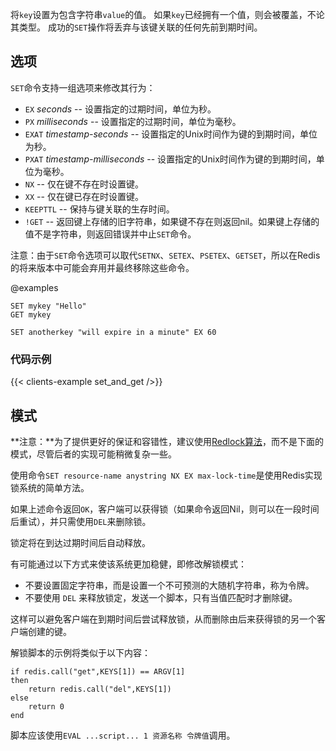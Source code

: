 将`key`设置为包含字符串`value`的值。
如果`key`已经拥有一个值，则会被覆盖，不论其类型。
成功的`SET`操作将丢弃与该键关联的任何先前到期时间。

## 选项

`SET`命令支持一组选项来修改其行为：

* `EX` *seconds* -- 设置指定的过期时间，单位为秒。
* `PX` *milliseconds* -- 设置指定的过期时间，单位为毫秒。
* `EXAT` *timestamp-seconds* -- 设置指定的Unix时间作为键的到期时间，单位为秒。
* `PXAT` *timestamp-milliseconds* -- 设置指定的Unix时间作为键的到期时间，单位为毫秒。
* `NX` -- 仅在键不存在时设置键。
* `XX` -- 仅在键已存在时设置键。
* `KEEPTTL` -- 保持与键关联的生存时间。
* `!GET` -- 返回键上存储的旧字符串，如果键不存在则返回nil。如果键上存储的值不是字符串，则返回错误并中止`SET`命令。

注意：由于`SET`命令选项可以取代`SETNX`、`SETEX`、`PSETEX`、`GETSET`，所以在Redis的将来版本中可能会弃用并最终移除这些命令。

@examples

```cli
SET mykey "Hello"
GET mykey

SET anotherkey "will expire in a minute" EX 60
```

### 代码示例

{{< clients-example set_and_get />}}

## 模式

**注意：**为了提供更好的保证和容错性，建议使用[Redlock算法](https://redis.io/topics/distlock)，而不是下面的模式，尽管后者的实现可能稍微复杂一些。

使用命令`SET resource-name anystring NX EX max-lock-time`是使用Redis实现锁系统的简单方法。

如果上述命令返回`OK`，客户端可以获得锁（如果命令返回Nil，则可以在一段时间后重试），并只需使用`DEL`来删除锁。

锁定将在到达过期时间后自动释放。

有可能通过以下方式来使该系统更加稳健，即修改解锁模式：

* 不要设置固定字符串，而是设置一个不可预测的大随机字符串，称为令牌。
* 不要使用 `DEL` 来释放锁定，发送一个脚本，只有当值匹配时才删除键。

这样可以避免客户端在到期时间后尝试释放锁，从而删除由后来获得锁的另一个客户端创建的键。

解锁脚本的示例将类似于以下内容：

    if redis.call("get",KEYS[1]) == ARGV[1]
    then
        return redis.call("del",KEYS[1])
    else
        return 0
    end

脚本应该使用`EVAL ...script... 1 资源名称 令牌值`调用。
